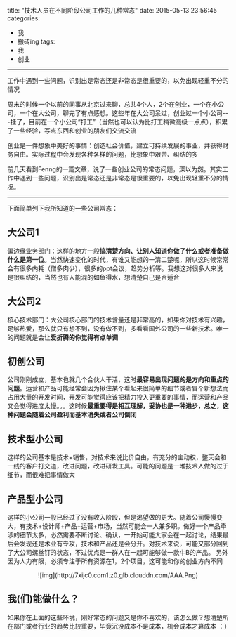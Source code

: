 title: "技术人员在不同阶段公司工作的几种常态"
date: 2015-05-13 23:56:45
categories: 
- 我
- 搬砖ing
tags: 
- 我
- 创业
---
工作中遇到一些问题，识别出是常态还是非常态是很重要的，以免出现轻重不分的情况
<!--more-->
周末的时候一个以前的同事从北京过来聊，总共4个人，2个在创业，一个在小公司，一个在大公司，聊完了有点感想。这些年在大公司呆过，创业过一个小公司---挂了，目前在一个小公司“打工”（当然也可以认为比打工稍微高级一点点），积累了一些经验，写点东西和创业的朋友们交流交流

创业是一件想象中美好的事情：创造社会价值，建立可持续发展的事业，并获得财务自由。实际过程中会发现各种各样的问题，比想象中艰苦、纠结的多

前几天看到Fenng的一篇文章，说了一些创业公司的常态问题，深以为然。其实工作中遇到一些问题，识别出是常态还是非常态是很重要的，以免出现轻重不分的情况。

---

下面简单列下我所知道的一些公司常态：

## 大公司1
偏边缘业务部门：这样的地方一般**搞清楚方向、让别人知道你做了什么或者准备做什么是第一位**。当然快速变化的时代，有谁又能想的一清二楚呢，所以这时候常常会有很多内耗（僧多肉少），很多的ppt会议，趋势分析等。我想这对很多人来说是很纠结的，当然也有人能混的如鱼得水，想清楚自己是否适合

## 大公司2
核心技术部门：大公司核心部门的技术含量还是非常高的，如果你对技术有兴趣，足够热爱，那么就只有想不到，没有做不到，多看看国外公司的一些新技术。唯一的问题就是会让**爱折腾的你觉得有点单调**

## 初创公司
公司刚刚成立，基本也就几个合伙人干活，这时**最容易出现问题的是方向和重点的问题**。运营和产品可能经常会因为揪住某个看起来很简单的细节或者冒个新想法而占用大量的开发时间，开发可能觉得应该把精力投入更重要的事情，而运营和产品又会觉得进度太慢。。。这时候**最重要得是相互理解，妥协也是一种进步，总之，这种问题会随着公司盈利而基本消失或者公司倒闭**

## 技术型小公司
这样的公司基本是技术+销售，对技术来说比价自由，有充分的主动权，整天会和一线的客户打交道，改进问题，改进研发工具。可能的问题是一堆技术人做的过于细节，而很难把事情做大

## 产品型小公司
这样的小公司一般已经过了没有收入阶段，但是渴望做的更大。随着公司慢慢变大，有技术+设计师+产品+运营+市场，当然可能会一人兼多职。做好一个产品牵涉的细节太多，必然需要不断讨论、确认，一开始可能大家会在一起讨论，结果最后会发现还是术业有专攻，技术和产品还是会分开。对技术来说，可能又部分回到了大公司螺丝钉的状态，不过优点是一群人在一起可能够做一款牛B的产品。
另外因为人力有限，必须专注于所有资源在1，2个项目，这可能和你的创业方向不同

<center>![img](http://7xijc0.com1.z0.glb.clouddn.com/AAA.Png)</center>


## 我(们)能做什么？
如果你在上面的这些环境，刚好常态的问题又是你不喜欢的，该怎么做？想清楚所在部门或者行业的趋势比较重要，毕竟沉没成本不是成本，机会成本才算成本 ：）







